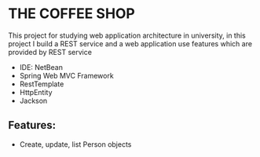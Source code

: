 # THE COFFEE SHOP

This project for studying web application architecture in university, in this project I build a REST service and a web application use features which are provided by REST service

* IDE: NetBean
* Spring Web MVC Framework
* RestTemplate
* HttpEntity
* Jackson
## Features: ##
* Create, update, list Person objects
